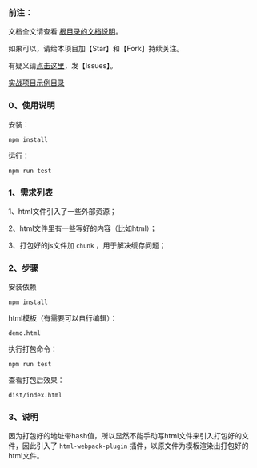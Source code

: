 ﻿<h3>前注：</h3>

文档全文请查看 [根目录的文档说明](https://github.com/qq20004604/webpack-study)。

如果可以，请给本项目加【Star】和【Fork】持续关注。

有疑义请[点击这里](https://github.com/qq20004604/webpack-study/issues)，发【Issues】。

[实战项目示例目录](https://github.com/qq20004604/webpack-study/tree/master/%E3%80%90%E5%AE%9E%E6%88%98%EF%BC%92%E3%80%91%E6%89%93%E5%8C%85%E4%B8%80%E4%B8%AAbootstrap%E9%A1%B9%E7%9B%AE%EF%BC%88%E6%89%93%E5%8C%85%E6%96%87%E4%BB%B6%E5%B8%A6hash%EF%BC%89)

<h3>0、使用说明</h3>

安装：

```
npm install
```

运行：

```
npm run test
```

<h3>1、需求列表</h3>

1、html文件引入了一些外部资源；

2、html文件里有一些写好的内容（比如html）；

3、打包好的js文件加 ``chunk`` ，用于解决缓存问题；

<h3>2、步骤</h3>

安装依赖

```
npm install
```

html模板（有需要可以自行编辑）：

```
demo.html
```

执行打包命令：

```
npm run test
```

查看打包后效果：

```
dist/index.html
```

<h3>3、说明</h3>

因为打包好的地址带hash值，所以显然不能手动写html文件来引入打包好的文件，因此引入了 ``html-webpack-plugin`` 插件，以原文件为模板渲染出打包好的html文件。